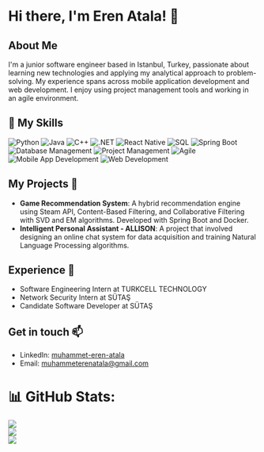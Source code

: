 # Hi there, I'm Eren Atala! 👋

## About Me
I'm a junior software engineer based in Istanbul, Turkey, passionate about learning new technologies and applying my analytical approach to problem-solving. My experience spans across mobile application development and web development. I enjoy using project management tools and working in an agile environment.

## 🚀 My Skills

![Python](https://img.shields.io/badge/python-%233776AB.svg?style=for-the-badge&logo=python&logoColor=white)
![Java](https://img.shields.io/badge/java-%23ED8B00.svg?style=for-the-badge&logo=java&logoColor=white)
![C++](https://img.shields.io/badge/c++-%2300599C.svg?style=for-the-badge&logo=c%2B%2B&logoColor=white)
![.NET](https://img.shields.io/badge/.net-%23512BD4.svg?style=for-the-badge&logo=.net&logoColor=white)
![React Native](https://img.shields.io/badge/react%20native-%2361DAFB.svg?style=for-the-badge&logo=react&logoColor=white)
![SQL](https://img.shields.io/badge/sql-%2300f.svg?style=for-the-badge&logo=sql&logoColor=white)
![Spring Boot](https://img.shields.io/badge/Spring_Boot-F2F4F9?style=for-the-badge&logo=spring-boot)
![Database Management](https://img.shields.io/badge/DBMS-blue?style=for-the-badge)
![Project Management](https://img.shields.io/badge/Project_Management-blue?style=for-the-badge)
![Agile](https://img.shields.io/badge/Agile-blue?style=for-the-badge)
![Mobile App Development](https://img.shields.io/badge/Mobile_App_Development-blue?style=for-the-badge)
![Web Development](https://img.shields.io/badge/Web_Development-blue?style=for-the-badge)


## My Projects 🎯
- **Game Recommendation System**: A hybrid recommendation engine using Steam API, Content-Based Filtering, and Collaborative Filtering with SVD and EM algorithms. Developed with Spring Boot and Docker.
- **Intelligent Personal Assistant - ALLISON**: A project that involved designing an online chat system for data acquisition and training Natural Language Processing algorithms.

## Experience 💼
- Software Engineering Intern at TURKCELL TECHNOLOGY
- Network Security Intern at SÜTAŞ
- Candidate Software Developer at SÜTAŞ

## Get in touch 📫
- LinkedIn: [muhammet-eren-atala](https://linkedin.com/in/muhammet-eren-atala-b695b4206/)
- Email: muhammeterenatala@gmail.com
# 📊 GitHub Stats:
![](https://github-readme-stats.vercel.app/api?username=erennatala&theme=tokyonight&hide_border=false&include_all_commits=false&count_private=false)<br/>
![](https://github-readme-streak-stats.herokuapp.com/?user=erennatala&theme=tokyonight&hide_border=false)<br/>
![](https://github-readme-stats.vercel.app/api/top-langs/?username=erennatala&theme=tokyonight&hide_border=false&include_all_commits=false&count_private=false&layout=compact)

